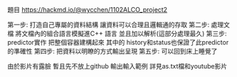 題目 https://hackmd.io/@wycchen/1102ALCO_project2

第一步: 打造自己專屬的資料結構 讓資料可以合理且邏輯通的存取
第二步: 處理文檔 將文檔內的組合語言模擬進C++ 語言 並且加以解析(這部分處理最久)
第三步: predictor實作 把整個容器建構起來 其中的 history和status也保證了此predictor的準確性
第四步: 把資料以明瞭的方式輸出呈現
第五步: 可以回到床上睡覺了


由於影片有露臉 暫且先不放上github
輸出輸入範例 詳見as.txt檔和youtube影片
